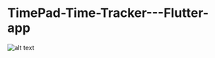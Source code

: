 # TimePad-Time-Tracker---Flutter-app


![alt text](https://github.com/[username]/[reponame]/blob/[branch]/screenshot_appview.jpeg?raw=true)

